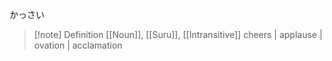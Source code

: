 かっさい
>[!note] Definition
>[[Noun]], [[Suru]], [[Intransitive]]
cheers | applause | ovation | acclamation